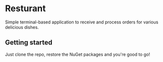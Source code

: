 # Resturant

Simple terminal-based application to receive and process
orders for various delicious dishes.

## Getting started

Just clone the repo, restore the NuGet packages and you're good to go!
